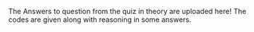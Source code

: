 The Answers to question from the quiz in theory are uploaded here!
The codes are given along with reasoning in some answers.
